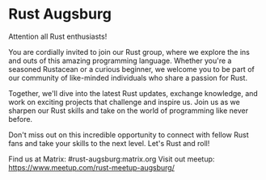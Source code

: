 # Rust Augsburg

Attention all Rust enthusiasts!

You are cordially invited to join our Rust group, where we explore the ins and outs of this amazing programming language. Whether you're a seasoned Rustacean or a curious beginner, we welcome you to be part of our community of like-minded individuals who share a passion for Rust.

Together, we'll dive into the latest Rust updates, exchange knowledge, and work on exciting projects that challenge and inspire us. Join us as we sharpen our Rust skills and take on the world of programming like never before.

Don't miss out on this incredible opportunity to connect with fellow Rust fans and take your skills to the next level. Let's Rust and roll!

Find us at Matrix: #rust-augsburg:matrix.org
Visit out meetup: https://www.meetup.com/rust-meetup-augsburg/
